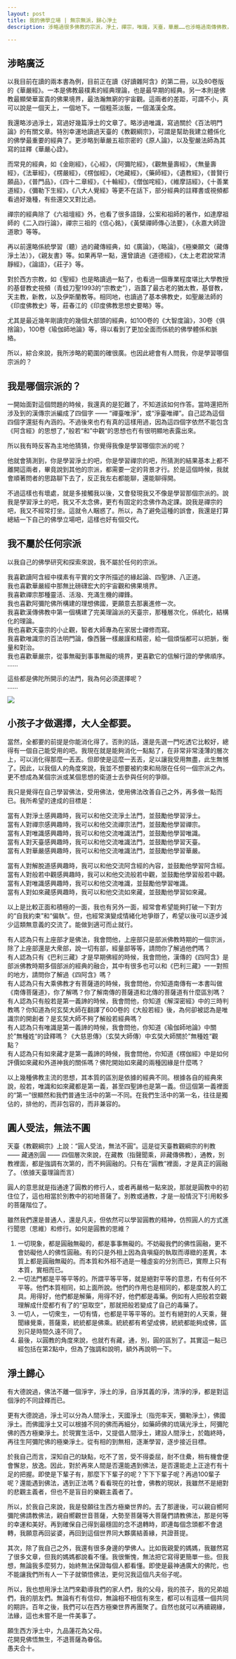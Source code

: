 ```yaml
---
layout: post
title: 我的佛學立場 | 無宗無派，歸心淨土
description: 涉略過很多佛教的宗派，淨土，禪宗，唯識，天臺，華嚴……也涉略過南傳佛教，藏傳佛教。也許是涉略過多的原因，總有人來分我說，我是學習哪個宗派的。要回答這個問題並不簡單，因此特意寫了這篇文章來回答這個問題。

---
```


## 涉略廣泛

以我目前在讀的兩本書為例，目前正在讀《好讀雜阿含》的第二冊，以及80卷版的《華嚴經》。一本是佛教最樸素的經典理論，也是最早期的經典。另一本則是佛教最顯榮華富貴的佛果境界，最浩瀚無窮的宇宙觀。這兩者的差距，可謂不小，真可以說是一個天上，一個地下。一個粗茶淡飯，一個滿漢全席。

我還略涉過淨土，寫過好幾篇淨土的文章了。略涉過唯識，寫過關於《百法明門論》的有關文章。特別幸運地讀過天臺的《教觀綱宗》，可謂是幫助我建立體係化的佛學最重要的經典了。更涉略到華嚴五祖宗密的《原人論》，以及聖嚴法師為其寫的註釋《華嚴心詮》。

而常見的經典，如《金剛經》，《心經》，《阿彌陀經》，《觀無量壽經》，《無量壽經》，《法華經》，《楞嚴經》，《楞伽經》，《地藏經》，《藥師經》，《遺教經》，《普賢行願品》，《普門品》，《四十二章經》，《十輪經》，《僧伽咤經》，《維摩詰經》，《十善業道經》，《彌勒下生經》，《八大人覺經》等更不在話下，部分經典的註釋書或視頻都看過好幾種，有些還交叉對比過。

禪宗的經典除了《六祖壇經》外，也看了很多語錄，公案和祖師的著作，如達摩祖師的《二入四行論》，禪宗三祖的《信心銘》，《黃檗禪師傳心法要》，《永嘉大師證道歌》等等。

再以前還略係統學習（聽）過的藏傳經典，如《廣論》，《略論》，《極樂願文（藏傳淨土法）》，《親友書》等。如果再早一點，還曾讀過《道德經》，《太上老君說常清靜經》，《論語》，《莊子》等。

對於西方宗教，如《聖經》也是略讀過一點了，也看過一個專業程度堪比大學教授的基督教史視頻（青蛙刀聖1993的“宗教史”），涵蓋了最古老的猶太教，基督教，天主教，新教，以及伊斯蘭教等。相同地，也讀過了基本佛教史，如聖嚴法師的《印度佛教史》等，莊春江的《印度佛教思想史要略》等。

尤其是最近幾年剛讀完的幾個大部頭的經典，如100卷的《大智度論》，30卷《俱捨論》，100卷《瑜伽師地論》等，得以看到了更加全面而係統的佛學體係和脈絡。

所以，綜合來說，我所涉略的範圍的確很廣。也因此總會有人問我，你是學習哪個宗派的？

## 我是哪個宗派的？

一開始面對這個問題的時候，我還真的是犯難了，不知道該如何作答。當時還把所涉及到的漢傳宗派編成了四個字 —— “禪臺唯淨”，或“淨臺唯禪”。自己認為這個四個字還挺有內涵的。不過後來也冇有真的這樣用過，因為這四個字依然不能包含《阿含經》的思想了，”般若“和”中觀“的思想也冇有很明顯地表露出來。

所以我有時反客為主地他猜猜，你覺得我像是學習哪個宗派的呢？

他就會猜測到，你是學習淨土的吧，你是學習禪宗的吧，所猜測的結果基本上都不離開這兩者，畢竟說到其他的宗派，都需要一定的背景才行。於是這個時候，我就會順著問者的思路聊下去了，反正我左右都能聊，還能聊得開。

不過這樣也有壞處，就是多接觸我以後，又會發現我又不像是學習那個宗派的。說我是學習淨土的吧，我又不太念佛，更冇有固定的念佛作為定課。說我是禪宗的吧，我又不經常打坐。這就令人睏惑了。所以，為了避免這種的誤會，我還是打算總結一下自己的佛學立場吧，這樣也好有個交代。

## 我不屬於任何宗派

以我自己的佛學研究和探索來說，我不屬於任何的宗派。

我喜歡讀阿含經中樸素有平實的文字所描述的緣起論、四聖諦、八正道。<br>
我也喜歡華嚴經中那無比磅礴宏大的宇宙觀和佛果境界。<br>
我喜歡禪宗那種靈活、活潑、充滿生機的禪鋒。<br>
我也喜歡阿彌陀佛所構建的理想佛國，更願意去那裏進修一次。<br>
我喜歡漢傳佛教中第一個構建了完美理論派的天臺宗，那種層次化，係統化，結構化的理論。<br>
我也喜歡天臺宗的小止觀，智者大師專為在家居士禪修而寫。<br>
我喜歡唯識宗的百法明門論，像西醫一樣嚴謹和精密，給一個煩惱都可以把脈，衡量和對治。<br>
我也喜歡華嚴宗，從事無礙到事事無礙的境界，更喜歡它的信解行證的學佛順序。<br>
……

這些都是佛陀所開示的法門，我為何必須選擇呢？<br>
……

![](../images/2023-06-29-18-52-37.png)

## 小孩子才做選擇，大人全都要。

當然，全都要的前提是你能消化得了。否則的話，還是先選一門吃透它比較好，總得有一個自己能受用的吧。我現在就是能夠消化一點點了，在非常非常淺薄的層次上，可以消化得那麼一丟丟。但即使是這麼一丟丟，足以讓我受用無盡，此生無憾了。因此，以我個人的角度來說，我並不想要被約束和局限在任何一個宗派之內。更不想成為某個宗派或某個思想的衛道士去參與任何的爭辯。

我只是覺得在自己學習佛法，受用佛法，使用佛法改善自己之外，再多做一點而已。我所希望的達成的目標是：

當有人對淨土感興趣時，我可以和他交流淨土法門，並鼓勵他學習淨土。<br>
當有人對禪宗感興趣時，我可以和他交流禪宗法門，並鼓勵他學習禪宗。<br>
當有人對唯識感興趣時，我可以和他交流唯識法門，並鼓勵他學習唯識。<br>
當有人對天臺感興趣時，我可以和他交流唯識法門，並鼓勵他學習天臺。<br>
當有人對華嚴感興趣時，我可以和他交流唯識法門，並鼓勵他學習華嚴。<br>

當有人對解脫道感興趣時，我可以和他交流阿含經的內容，並鼓勵他學習阿含經。<br>
當有人對般若中觀感興趣時，我可以和他交流般若中觀，並鼓勵他學習般若中觀。<br>
當有人對唯識感興趣時，我可以和他交流唯識，並鼓勵他學習唯識。<br>
當有人對如來藏感興趣時，我可以和他交流如來藏，並鼓勵他學習如來藏。<br>

以上是比較正面和積極的一面，我也有另外一面，經常會希望能夠打破一下對方的“自我約束”和“偏執”。但，也經常演變成情緒化地爭辯了，希望以後可以逐步減少這類無意義的交流了。能做到適可而止就行。

有人認為只有上座部才是佛法，我會問他，上座部只是部派佛教時期的一個宗派，除了上座部還是大衆部，說一切有部，經量部等等，請問你了解過他們嗎？<br>
有人認為只有《巴利三藏》才是早期佛經的時候，我會問他，漢傳的《四阿含》是部派佛教時期多個部派的經典的融合，其中有很多也可以和《巴利三藏》一一對照的地方，請問你了解過《四阿含》嗎？<br>
有人認為只有大乘佛教才有菩薩道的時候，我會問他，你知道南傳有一本書叫做《南傳菩薩道》，你了解嗎？你了解南傳的菩薩道和北傳的菩薩道有什麼區別嗎？<br>
有人認為只有般若是第一義諦的時候，我會問他，你知道《解深密經》中的三時判教嗎？你知道為何玄奘大師在翻譯了600卷的《大般若經》後，為何卻被認為是唯識宗的開創者？是玄奘大師不夠了解般若經典嗎？ <br>
有人認為只有唯識是第一義諦的時候，我會問他，你知道《瑜伽師地論》中關於”無種姓“的詮釋嗎？《大慈恩傳》（玄奘大師傳）中玄奘大師關於”無種姓“觀點？<br>
有人認為只有如來藏才是第一義諦的時候，我會問他，你知道《楞伽經》中是如何評價如來藏和外道神我的關係嗎？佛陀開始如來藏的兩種因緣是什麼嗎？<br>

以上幾種佛教主流的思想，其本質的區別是依據的經典不同。根據各自的經典來說，般若，唯識和如來藏都是第一義，甚至四聖諦也是第一義。但這個第一義裡面的“第一”很顯然和我們普通生活中的第一不同。在我們生活中的第一名，往往是獨佔的，排他的，而非包容的，而非兼容的。

## 圓人受法，無法不圓

天臺《教觀綱宗》上說：“圓人受法，無法不圓”。這是從天臺教觀綱宗的判教 —— 藏通別圓 —— 四個層次來說，在藏教（指聲聞乘，非藏傳佛教），通教，別教裡面，都是強調有次第的，而不夠圓融的。只有在“圓教”裡面，才是真正的圓融了。（依據天臺理論而言）

圓人的意思就是指通達了圓教的修行人，或者再嚴格一點來說，那就是圓教中的初住位了，這也相當於別教中的初地菩薩了。別教或通教，才是一般情況下引用較多的菩薩階位了。

雖然我們還是普通人，還是凡夫，但依然可以學習圓教的精神，仿照圓人的方式進行聞思（思維）和修行。如何是圓教的思維？

1. 一切現象，都是圓融無礙的，都是事事無礙的。不妨礙我們的佛性圓融，更不會妨礙他人的佛性圓融。有的只是外相上因為貪嗔癡的執取而導緻的差異，本質上都是圓融無礙的。而本質和外相不過是一種虛妄的分別而已，實際上只有本質，實相而已。
2. 一切法門都是平等平等的。所謂平等平等，就是絕對平等的意思，冇有任何不平等。他們本質相同，如上面所說。他們的作用也是相同的，都是度脫人的工具。用得好，他們都是解藥，用得不好，他們都是毒藥。例如有人把般若空觀理解成什麼都冇有了的“惡取空”，那就把般若變成了自己的毒藥了。
3. 一切人，一切衆生，一切有情，也都是平等平等的。並冇有絕對的人天乘，聲聞緣覺乘，菩薩乘，統統都是佛乘。統統都有希望成佛，統統都能夠成佛，區別只是時間久遠不同了。
4. 最後，以圓教的角度來說，也就冇有藏，通，別，圓的區別了。其實這一點已經包括在第2點中，但為了強調和說明，額外再說明一下。

## 淨土歸心

有大德說過，佛法不離一個淨字，淨土的淨，自淨其義的淨，清淨的淨，都是對這個淨的不同詮釋而已。

更有大德說過，淨土可以分為人間淨土，天國淨土（指兜率天，彌勒淨土），佛國淨土。而佛國淨土又可以根據不同的佛而再細分，如藥師佛的琉璃光淨土，阿彌陀佛的西方極樂淨土。於現實生活中，又提倡人間淨土，建設人間淨土，於臨終時，再往生阿彌陀佛的極樂淨土。從有相的到無相，逐漸學習，逐步接近目標。

於我自己而言，深知自己的缺點，吃不了苦，受不得委屈，耐不住纍，稍有機會便會懈怠，放逸。因此，對於再來人間是否還能遇到佛法，是否還能走上正途冇有十足的把握。即使是下輩子有，那麼下下輩子的呢？下下下輩子呢？再過100輩子呢？還能遇到佛法，遇到正法嗎？看看現在的社會，佛教的現狀，我雖然不是絕對的悲觀主義者，但也不是盲目的樂觀主義者了。 

所以，於我自己來說，我是發願往生西方極樂世界的。去了那邊後，可以親自嚮阿彌陀佛請教佛法，親自嚮觀世音菩薩，大勢至菩薩等大菩薩們請教佛法，那是何等的幸運和美好。再到確保自己得到最穩固的念不退轉時，即連每個念頭都不會退轉，我願意再回娑婆，再回到這個世界同大夥廣結善緣，共證菩提。

其次，除了我自己之外，我還有很多身邊的學佛人。比如我親愛的媽媽，我雖然寫了很多文章，但我的媽媽都說看不懂。我很慚愧，無法把它寫得更簡單一些。但我想，無論我多麼努力，始終無法保證每個人都看懂。即使是最神通廣大的佛陀，也不能讓我們所有人一下子就領悟佛法，更何況我這個凡夫俗子呢。

所以，我也想用淨土法門來勸導我們的家人們，我的父母，我的孩子，我的兄弟姐們，我的朋友們。無論有冇有信仰，無論相不相信有來生，都可以有這樣一個共同的期許。百年之後，我們可以在西方極樂世界再團聚了。自然也就可以再續親緣，法緣，這也未嘗不是一件美事了。

願生西方淨土中，九品蓮花為父母。<br>
花開見佛悟無生，不退菩薩為眷侶。<br>
愚夫合十。

